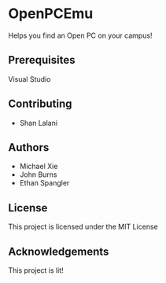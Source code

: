 # OpenPCEmu

Helps you find an Open PC on your campus!

## Prerequisites

Visual Studio


## Contributing

* Shan Lalani

## Authors

* Michael Xie
* John Burns
* Ethan Spangler

## License

This project is licensed under the MIT License

## Acknowledgements

This project is lit!
